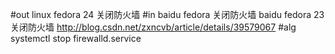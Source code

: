 #out
linux fedora 24 关闭防火墙
#in
baidu fedora 关闭防火墙
baidu fedora 23 关闭防火墙
http://blog.csdn.net/zxncvb/article/details/39579067
#alg
systemctl stop firewalld.service
